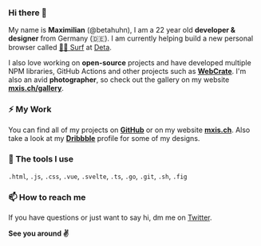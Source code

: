 ### Hi there 👋

My name is **Maximilian** (@betahuhn), I am a 22 year old **developer & designer** from Germany (:de:). I am currently helping build a new personal browser called [🏄‍♂️ Surf](https://deta.surf) at [Deta](https://github.com/deta).

I also love working on **open-source** projects and have developed multiple NPM libraries, GitHub Actions and other projects such as **[WebCrate](https://github.com/WebCrateApp/webcrate)**. I'm also an avid **photographer**, so check out the gallery on my website **[mxis.ch/gallery](https://mxis.ch/gallery)**. 

### ⚡ My Work

You can find all of my projects on **[GitHub](https://github.com/BetaHuhn?tab=repositories)** or on my website **[mxis.ch](https://mxis.ch)**. Also take a look at my **[Dribbble](https://dribbble.com/betahuhn/)** profile for some of my designs. 

### 🔨 The tools I use

`.html`, `.js`, `.css`, `.vue`, `.svelte`, `.ts`, `.go`, `.git`, `.sh`, `.fig`

### 📫 How to reach me

If you have questions or just want to say hi, dm me on [Twitter](https://twitter.com/betahuhn).

**See you around ✌**
